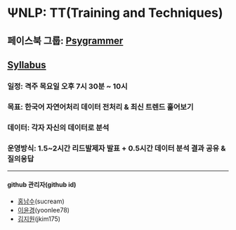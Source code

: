 # ΨNLP: TT(Training and Techniques)	<br>
## 페이스북 그룹: [Psygrammer](https://www.facebook.com/groups/psygrammer)
## [Syllabus](https://docs.google.com/spreadsheets/d/1IxEt-xPw8HMBiczEExhm2ziyaKbVv71XyBKS1oeD0mw/edit?ts=5cf22fa7#gid=0) <br>

### 일정: 격주 목요일 오후 7시 30분 ~ 10시
### 목표: 한국어 자연어처리 데이터 전처리 & 최신 트렌드 훑어보기
### 데이터: 각자 자신의 데이터로 분석
### 운영방식: 1.5~2시간 리드발제자 발표 + 0.5시간 데이터 분석 결과 공유 & 질의응답

---

#### github 관리자(github id)
- [홍남수](https://github.com/sucream)(sucream)
- [이윤경](https://github.com/yoonlee78)(yoonlee78)
- [김지원](https://github.com/jkim175)(jkim175)

